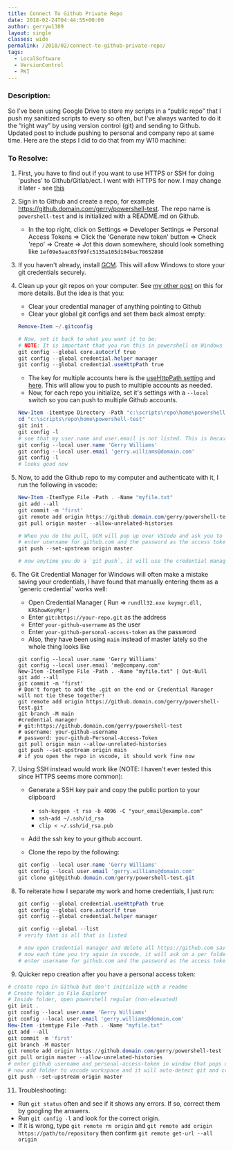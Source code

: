 ```yaml
---
title: Connect To Github Private Repo
date: 2018-02-24T04:44:55+00:00
author: gerryw1389
layout: single
classes: wide
permalink: /2018/02/connect-to-github-private-repo/
tags:
  - LocalSoftware
  - VersionControl
  - PKI
---
```

<!--more-->

### Description:

So I've been using Google Drive to store my scripts in a &#8220;public repo&#8221; that I push my sanitized scripts to every so often, but I've always wanted to do it the &#8220;right way&#8221; by using version control (git) and sending to Github. Updated post to include pushing to personal and company repo at same time. Here are the steps I did to do that from my W10 machine:

### To Resolve:

1. First, you have to find out if you want to use HTTPS or SSH for doing 'pushes' to Github/Gitlab/ect. I went with HTTPS for now. I may change it later - see [this](https://stackoverflow.com/questions/18520061/using-https-or-ssh-with-github)

2. Sign in to Github and create a repo, for example https://github.domain.com/gerry/powershell-test. The repo name is `powershell-test` and is initialized with a README.md on Github.
   
   - In the top right, click on Settings => Developer Settings => Personal Access Tokens => Click the 'Generate new token' button => Check 'repo' => Create => Jot this down somewhere, should look something like `1ef09e5aac03f99fc5135a105d104bac70652898`

3. If you haven't already, install [GCM](https://github.com/microsoft/Git-Credential-Manager-Core/releases/). This will allow Windows to store your git credentials securely.

4. Clean up your git repos on your computer. See [my other post](https://automationadmin.com/2019/06/notes-on-git/) on this for more details. But the idea is that you:

   - Clear your credential manager of anything pointing to Github
   - Clear your global git configs and set them back almost empty:

   ```powershell
   Remove-Item ~/.gitconfig

   # Now, set it back to what you want it to be:
   # NOTE: It is important that you run this in powershell on Windows if you have WSL installed. If you do this in bash, vscode will ignore your git config.
   git config --global core.autocrlf true
   git config --global credential.helper manager
   git config --global credential.useHttpPath true
   ```

   - The key for multiple accounts here is the [useHttpPath setting](https://git-scm.com/docs/git-config) and [here](https://dev.to/configcat/lazy-man-s-guide-multiple-github-https-accounts-on-windows-2mad). This will allow you to push to multiple accounts as needed.
   - Now, for each repo you initialize, set it's settings with a `--local` switch so you can push to multiple Github accounts.

   ```powershell
   New-Item -itemtype Directory -Path "c:\scripts\repo\home\powershell-test"
   cd "c:\scripts\repo\home\powershell-test"
   git init .
   git config -l
   # see that my user.name and user.email is not listed. This is because all that is inherited at this time is git Global settings. We will need these set for commits so we add them like:
   git config --local user.name 'Gerry Williams'
   git config --local user.email 'gerry.williams@domain.com'
   git config -l
   # looks good now
   ```

5. Now, to add the Github repo to my computer and authenticate with it, I run the following in vscode:

   ```powershell
   New-Item -ItemType File -Path . -Name "myfile.txt"
   git add --all
   git commit -m 'first'
   git remote add origin https://github.domain.com/gerry/powershell-test
   git pull origin master --allow-unrelated-histories

   # When you do the pull, GCM will pop up over VSCode and ask you to enter credentials into it instead of vscode
   # enter username for github.com and the password as the access token
   git push --set-upstream origin master

   # now anytime you do a `git push`, it will use the credential manager and shouldn't ask for a password
   ```

6. The Git Credential Manager for Windows will often make a mistake saving your credentials, I have found that manually entering them as a 'generic credential' works well:
   - Open Credential Manager ( Run => `rundll32.exe keymgr.dll, KRShowKeyMgr` )
   - Enter `git:https://your-repo.git` as the address
   - Enter `your-github-username` as the user
   - Enter `your-github-personal-access-token` as the password
   - Also, they have been using `main` instead of master lately so the whole thing looks like 

   ```shell
   git config --local user.name 'Gerry Williams'
   git config --local user.email 'me@company.com'
   New-Item -ItemType File -Path . -Name "myfile.txt" | Out-Null
   git add --all
   git commit -m 'first'
   # Don't forget to add the .git on the end or Credential Manager will not tie these together!
   git remote add origin https://github.domain.com/gerry/powershell-test.git
   git branch -M main
   #credential manager
   # git:https://github.domain.com/gerry/powershell-test
   # username: your-github-username
   # password: your-github-Personal-Access-Token
   git pull origin main --allow-unrelated-histories
   git push --set-upstream origin main
   # if you open the repo in vscode, it should work fine now
   ```

7. Using SSH instead would work like (NOTE: I haven't ever tested this since HTTPS seems more common):
   
   - Generate a SSH key pair and copy the public portion to your clipboard
     - `ssh-keygen -t rsa -b 4096 -C "your_email@example.com"`
     - `ssh-add ~/.ssh/id_rsa`
     - `clip < ~/.ssh/id_rsa.pub`

   - Add the ssh key to your github account.
   - Clone the repo by the following:

   ```powershell
   git config --local user.name 'Gerry Williams'
   git config --local user.email 'gerry.williams@domain.com'
   git clone git@github.domain.com/gerry/powershell-test.git
   ```

8. To reiterate how I separate my work and home credentials, I just run:

   ```powershell
   git config --global credential.useHttpPath true
   git config --global core.autocrlf true
   git config --global credential.helper manager

   git config --global --list
   # verify that is all that is listed

   # now open credential manager and delete all https://github.com saved credentials
   # now each time you try again in vscode, it will ask on a per folder basis
   # enter username for github.com and the password as the access token, GCM will update Credential Manager for you.
   ```

9.  Quicker repo creation after you have a personal access token:

   ```powershell
   # create repo in Github but don't initialize with a readme
   # Create folder in File Explorer
   # Inside folder, open powershell regular (non-elevated)
   git init .
   git config --local user.name 'Gerry Williams'
   git config --local user.email 'gerry.williams@domain.com'
   New-Item -itemtype File -Path . -Name "myfile.txt"
   git add --all
   git commit -m 'first'
   git branch -M master
   git remote add origin https://github.domain.com/gerry/powershell-test
   git pull origin master --allow-unrelated-histories
   # enter github username and personal-access-token in window that pops up.
   # now add folder to vscode workspace and it will auto-detect git and credentials
   git push --set-upstream origin master
   ```

11. Troubleshooting:
   - Run `git status` often and see if it shows any errors. If so, correct them by googling the answers.
   - Run `git config -l` and look for the correct origin. 
   - If it is wrong, type `git remote rm origin` and `git remote add origin https://path/to/repository` then confirm `git remote get-url --all origin`


